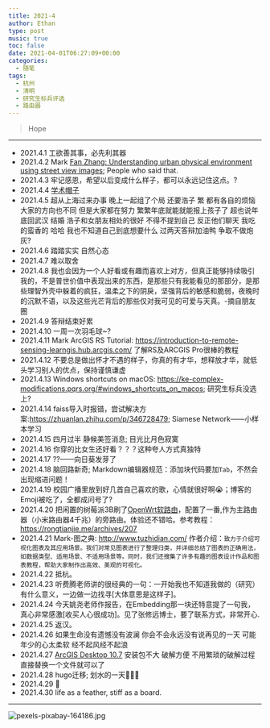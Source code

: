 ```yaml
---
title: 2021-4
author: Ethan
type: post
music: true
toc: false
date: 2021-04-01T06:27:09+00:00
categories:
  - 随笔
tags:
  - 杭州
  - 清明
  - 研究生标兵评选
  - 路由器
---
```

> Hope

<!--more-->

<meting-js
	server="netease"
	type="song"
	id="1358554236">
</meting-js>


------------


- 2021.4.1 工欲善其事，必先利其器
- 2021.4.2 Mark [Fan Zhang: Understanding urban physical environment using street view images](https://www.researchgate.net/project/Understanding-urban-physical-environment-using-street-view-images); People who said that.
- 2021.4.3 牢记感恩，希望以后变成什么样子，都可以永远记住这点。?
- 2021.4.4 [学术帽子](https://m.antpedia.com/news/2345366.html)
- 2021.4.5 超从上海过来办事 晚上一起组了个局 还要浩子 繁 都有各自的烦恼 大家的方向也不同 但是大家都在努力 繁繁年底就能就能报上孩子了 超也说年底回武汉 结婚 浩子和女朋友相处的很好 不得不提到自己 反正他们聊天 我吃的蛮香的 哈哈 我也不知道自己到底想要什么 过两天答辩加油鸭 争取不做炮灰?
- 2021.4.6 踏踏实实 自然心态
- 2021.4.7 难以取舍
- 2021.4.8 我也会因为一个人好看或有趣而喜欢上对方，但真正能够持续吸引我的，不是普世价值中表现出来的东西，是那些只有我能看见的那部分，是那些理智外壳中躲着的疯狂，温柔之下的阴戾，坚强背后的敏感和脆弱，夜晚时的沉默不语，以及这些光芒背后的那些仅对我可见的可爱与天真。-摘自朋友圈
- 2021.4.9 答辩结束好累
- 2021.4.10 一周一次羽毛球~?
- 2021.4.11 Mark ArcGIS RS Tutorial: https://introduction-to-remote-sensing-learngis.hub.arcgis.com/ 了解RS及ARCGIS Pro很棒的教程
- 2021.4.12 不要总是做出怀才不遇的样子，你真的有才华，想释放才华，就低头学习别人的优点，保持谨慎谦虚
- 2021.4.13 Windows shortcuts on macOS: https://ke-complex-modifications.pqrs.org/#windows_shortcuts_on_macos; 研究生标兵没选上?
- 2021.4.14 faiss导入时报错，尝试解决方案:https://zhuanlan.zhihu.com/p/346728479; Siamese Network——小样本学习
- 2021.4.15 四月过半 静候美签消息; 目光比月色寂寞
- 2021.4.16 你穿的比女生还好看？？？这种夸人方式真独特
- 2021.4.17 ??——向日葵发芽了
- 2021.4.18 脑回路新奇; Markdown编辑器规范：添加块代码要加`Tab`，不然会出现缩进问题！
- 2021.4.19 校园广播里放到好几首自己喜欢的歌，心情就很好啊😭；博客的Emoji被吃了，全都成问号了?
- 2021.4.20 把闲置的树莓派3B刷了[OpenWrt软路由](https://github.com/SuLingGG/OpenWrt-Rpi)，配置了一番,作为主路由器（小米路由器4千兆）的旁路由。体验还不错哈。参考教程：https://rongtianjie.me/archives/207
- 2021.4.21 Mark-图之典: http://www.tuzhidian.com/ 作者介绍：`致力于介绍可视化图表及其应用场景。我们对常见图表进行了整理归类，并详细总结了图表的正确用法，如数据类型、适用场景、不适用场景等。同时，我们还搜集了许多有趣的图表设计作品和图表教程，帮助大家制作出高效、美观的可视化。`
- 2021.4.22 抵杭。
- 2021.4.23 听费腾老师讲的很经典的一句：一开始我也不知道我做的（研究）有什么意义，一边做一边找寻[大体意思是这样子]。
- 2021.4.24 今天姚尧老师作报告，在Embedding那一块还特意提了一句我，真心非常感激[收买人心很成功]。见了张修远博士，要了联系方式，非常开心.
- 2021.4.25 返汉。
- 2021.4.26 如果生命没有遗憾没有波澜 你会不会永远没有说再见的一天 可能年少的心太柔软 经不起风经不起浪
- 2021.4.27 [ArcGIS Desktop 10.7](https://www.jb51.net/softs/682047.html) 安装包不大 破解方便 不用繁琐的破解过程 直接替换一个文件就可以了
- 2021.4.28 hugo迁移; 划水的一天🤷🏻‍♀️
- 2021.4.29 🏸
- 2021.4.30 life as a feather, stiff as a board.




------------

![pexels-pixabay-164186.jpg](https://img.maocdn.cn/img/2021/04/01/pexels-pixabay-164186.jpg)